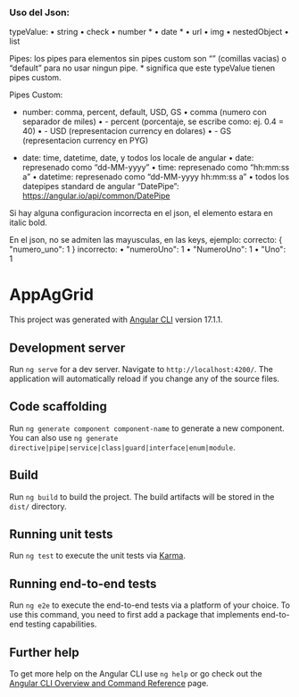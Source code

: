 ### Uso del Json:

typeValue:
    • string
    • check
    • number * 
    • date *
    • url
    • img
    • nestedObject
    • list

Pipes:
los pipes para elementos sin pipes custom son “” (comillas vacias) o “default” para no usar ningun pipe. * significa que este typeValue tienen pipes custom.

Pipes Custom:
- number: comma, percent, default, USD, GS 
    • comma (numero con separador de miles)
    • - percent (porcentaje, se escribe como: ej. 0.4 = 40)
    • - USD (representacion currency en dolares)
    • - GS (representacion currency en PYG)

- date: time, datetime, date, y todos los locale de angular
    • date: represenado como “dd-MM-yyyy”
    • time: represenado como “hh:mm:ss a”
    • datetime: represenado como “dd-MM-yyyy hh:mm:ss a”
    • todos los datepipes standard de angular “DatePipe”: https://angular.io/api/common/DatePipe

Si hay alguna configuracion incorrecta en el json, el elemento estara en italic bold.


En el json, no se admiten las mayusculas, en las keys, ejemplo:
correcto: 
{
	"numero_uno": 1
}
incorrecto: 
    • "numeroUno": 1
    • "NumeroUno": 1
    • "Uno": 1


# AppAgGrid

This project was generated with [Angular CLI](https://github.com/angular/angular-cli) version 17.1.1.

## Development server

Run `ng serve` for a dev server. Navigate to `http://localhost:4200/`. The application will automatically reload if you change any of the source files.

## Code scaffolding

Run `ng generate component component-name` to generate a new component. You can also use `ng generate directive|pipe|service|class|guard|interface|enum|module`.

## Build

Run `ng build` to build the project. The build artifacts will be stored in the `dist/` directory.

## Running unit tests

Run `ng test` to execute the unit tests via [Karma](https://karma-runner.github.io).

## Running end-to-end tests

Run `ng e2e` to execute the end-to-end tests via a platform of your choice. To use this command, you need to first add a package that implements end-to-end testing capabilities.

## Further help

To get more help on the Angular CLI use `ng help` or go check out the [Angular CLI Overview and Command Reference](https://angular.io/cli) page.
